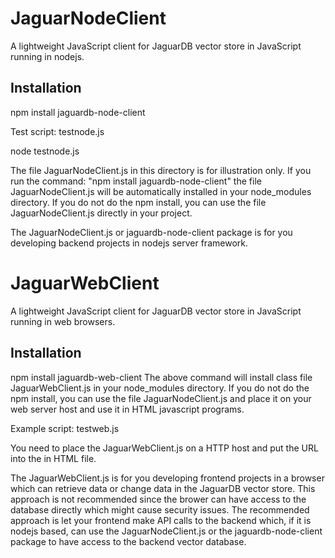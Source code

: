 
# JaguarNodeClient 

A lightweight JavaScript client for JaguarDB vector store in JavaScript running in nodejs.


## Installation

npm install jaguardb-node-client

Test script:  testnode.js

   node testnode.js

The file JaguarNodeClient.js in this directory is for illustration only.
If you run the command: "npm install jaguardb-node-client" the file JaguarNodeClient.js will be
automatically installed in your node_modules directory. If you do not do the npm install, you can
use the file JaguarNodeClient.js directly in your project.

The JaguarNodeClient.js or jaguardb-node-client package is for you developing backend
projects in nodejs server framework.


# JaguarWebClient 

A lightweight JavaScript client for JaguarDB vector store in JavaScript running in web browsers.


## Installation

npm install jaguardb-web-client
The above command will install class file JaguarWebClient.js in your node_modules directory.
If you do not do the npm install, you can use the file JaguarNodeClient.js and place it on
your web server host and use it in HTML javascript programs.

Example script:  testweb.js

You need to place the JaguarWebClient.js on a HTTP host
and put the URL into the <script> ... </script> in HTML file.

  <script type="module">
      import axios from 'https://cdn.jsdelivr.net/npm/axios/dist/axios.min.js';
      axios.get('https://example.com/api/data')

      import JaguarWebClient from 'http://yourserver.com/JaguarWebClient.js';
      or
      import JaguarWebClient from 'http://www.jaguardb.com/JaguarWebClient.js';
      ...
 </script>


The JaguarWebClient.js is for you developing frontend projects in a browser which
can retrieve data or change data in the JaguarDB vector store. This approach is not
recommended since the brower can have access to the database directly which might
cause security issues. The recommended approach is let your frontend make API calls to the
backend which, if it is nodejs based, can use the JaguarNodeClient.js or the jaguardb-node-client 
package to have access to the backend vector database.



